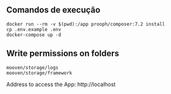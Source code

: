 ## Comandos de execução
```
docker run --rm -v $(pwd):/app prooph/composer:7.2 install
cp .env.example .env
docker-compose up -d
```

## Write permissions on folders
```
mooven/storage/logs
mooven/storage/framework
```

Address to access the App: http://localhost